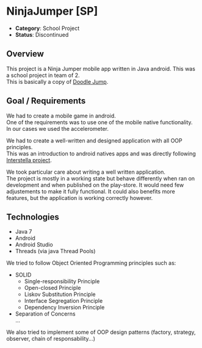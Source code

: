 # NinjaJumper [SP]

+ **Category**: School Project
+ **Status**: Discontinued

## **Overview**

This project is a Ninja Jumper mobile app written in Java android. This was a school project in team of 2.  
This is basically a copy of [Doodle Jump](https://en.wikipedia.org/wiki/Doodle_Jump).

## **Goal / Requirements**

We had to create a mobile game in android.  
One of the requirements was to use one of the mobile native functionality. In our cases we used the accelerometer.

We had to create a well-written and designed application with all OOP principles.  
This was an introduction to android natives apps and was directly following [Interstella project](https://github.com/Khaazz/SP_Interstella).

We took particular care about writing a well written application.  
The project is mostly in a working state but behave differently when ran on development and when published on the play-store. It would need few adjustements to make it fully functional. It could also benefits more features, but the application is working correctly however.

## **Technologies**

+ Java 7
+ Android
+ Android Studio
+ Threads (via java Thread Pools)

We tried to follow Object Oriented Programming principles such as:

+ SOLID
  + Single-responsibility Principle
  + Open-closed Principle
  + Liskov Substitution Principle
  + Interface Segregation Principle
  + Dependency Inversion Principle
+ Separation of Concerns  
...

We also tried to implement some of OOP design patterns (factory, strategy, observer, chain of responsability...)
